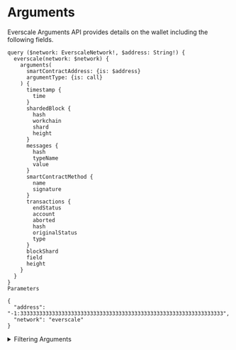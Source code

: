 # Arguments

Everscale Arguments API provides details on the wallet including the following fields.


```
query ($network: EverscaleNetwork!, $address: String!) {
  everscale(network: $network) {
    arguments(
      smartContractAddress: {is: $address}
      argumentType: {is: call}
    ) {
      timestamp {
        time
      }
      shardedBlock {
        hash
        workchain
        shard
        height
      }
      messages {
        hash
        typeName
        value
      }
      smartContractMethod {
        name
        signature
      }
      transactions {
        endStatus
        account
        aborted
        hash
        originalStatus
        type
      }
      blockShard
      field
      height
    }
  }
}
Parameters

{
  "address": "-1:3333333333333333333333333333333333333333333333333333333333333333",
  "network": "everscale"
}
```

<details>
<summary>Filtering Arguments</summary>

Arguments data can be filtered using following arguments:

`argumentField`

The name of the argument.

`argumentIndex`

The index of the argument.

`argumentType`

The type of the argument.

`argumentValue`

The value of the argument.

`blockHash`

The hash of the block.

`blockHeight`

The height of the block.

`blockShard`

The shard of the block.

`blockWorkchain`

The workchain of the block.

`date`

The date and time of the transaction.

`messageDirection`

The direction of the message.

`messageHash`

The hash of the message.

`messageReceiver`

The address of the message receiver.

`messageSender`

The address of the message sender.

`messageTypeName`

The name of the message type.

`messageValue`

The value of the message.


`previousBlock`

The hash of the previous block.

`shardedBlockHash`

The hash of the sharded block.

`shardedBlockShard`

The shard of the sharded block.

`shardedBlockWorkchain`

The workchain of the sharded block.

`shardedHeight`

The height of the sharded block.

`smartContractAddress`

The address of the smart contract.

`smartContractMethod`

The name of the smart contract method.

`time`

The time of the transaction.

`txAborted`

Whether the transaction was aborted.

`txAccount`

The address of the account that sent the transaction.

`txEndStatus`

The final status of the transaction.

`txHash`

The hash of the transaction.

`txOriginalStatus`

The original status of the transaction.

`txType`

The type of the transaction.

</details>